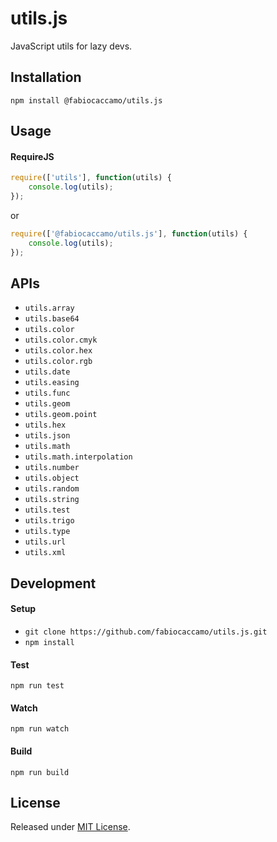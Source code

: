 # utils.js
JavaScript utils for lazy devs.

## Installation
`npm install @fabiocaccamo/utils.js`

## Usage

#### RequireJS
```javascript
require(['utils'], function(utils) {
    console.log(utils);
});
```
or
```javascript
require(['@fabiocaccamo/utils.js'], function(utils) {
    console.log(utils);
});
```
## APIs

- `utils.array`
- `utils.base64`
- `utils.color`
- `utils.color.cmyk`
- `utils.color.hex`
- `utils.color.rgb`
- `utils.date`
- `utils.easing`
- `utils.func`
- `utils.geom`
- `utils.geom.point`
- `utils.hex`
- `utils.json`
- `utils.math`
- `utils.math.interpolation`
- `utils.number`
- `utils.object`
- `utils.random`
- `utils.string`
- `utils.test`
- `utils.trigo`
- `utils.type`
- `utils.url`
- `utils.xml`

## Development

#### Setup
- `git clone https://github.com/fabiocaccamo/utils.js.git`
- `npm install`

#### Test
`npm run test`

#### Watch
`npm run watch`

#### Build
`npm run build`

## License
Released under [MIT License](https://github.com/fabiocaccamo/utils.js/blob/master/LICENSE.txt).

